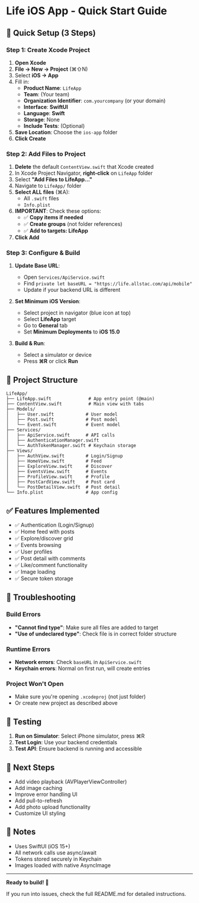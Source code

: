 # Life iOS App - Quick Start Guide

## 🚀 Quick Setup (3 Steps)

### Step 1: Create Xcode Project

1. **Open Xcode**
2. **File → New → Project** (⌘⇧N)
3. Select **iOS → App**
4. Fill in:
   - **Product Name**: `LifeApp`
   - **Team**: (Your team)
   - **Organization Identifier**: `com.yourcompany` (or your domain)
   - **Interface**: **SwiftUI**
   - **Language**: **Swift**
   - **Storage**: None
   - **Include Tests**: (Optional)
5. **Save Location**: Choose the `ios-app` folder
6. **Click Create**

### Step 2: Add Files to Project

1. **Delete** the default `ContentView.swift` that Xcode created
2. In Xcode Project Navigator, **right-click** on `LifeApp` folder
3. Select **"Add Files to LifeApp..."**
4. Navigate to `LifeApp/` folder
5. **Select ALL files** (⌘A):
   - All `.swift` files
   - `Info.plist`
6. **IMPORTANT**: Check these options:
   - ✅ **Copy items if needed**
   - ✅ **Create groups** (not folder references)
   - ✅ **Add to targets: LifeApp**
7. **Click Add**

### Step 3: Configure & Build

1. **Update Base URL**:
   - Open `Services/ApiService.swift`
   - Find `private let baseURL = "https://life.allstac.com/api/mobile"`
   - Update if your backend URL is different

2. **Set Minimum iOS Version**:
   - Select project in navigator (blue icon at top)
   - Select **LifeApp** target
   - Go to **General** tab
   - Set **Minimum Deployments** to **iOS 15.0**

3. **Build & Run**:
   - Select a simulator or device
   - Press **⌘R** or click **Run**

## 📁 Project Structure

```
LifeApp/
├── LifeApp.swift              # App entry point (@main)
├── ContentView.swift          # Main view with tabs
├── Models/
│   ├── User.swift            # User model
│   ├── Post.swift            # Post model  
│   └── Event.swift           # Event model
├── Services/
│   ├── ApiService.swift      # API calls
│   ├── AuthenticationManager.swift
│   └── AuthTokenManager.swift # Keychain storage
├── Views/
│   ├── AuthView.swift        # Login/Signup
│   ├── HomeView.swift        # Feed
│   ├── ExploreView.swift     # Discover
│   ├── EventsView.swift      # Events
│   ├── ProfileView.swift     # Profile
│   ├── PostCardView.swift    # Post card
│   └── PostDetailView.swift  # Post detail
└── Info.plist                # App config
```

## ✅ Features Implemented

- ✅ Authentication (Login/Signup)
- ✅ Home feed with posts
- ✅ Explore/discover grid
- ✅ Events browsing
- ✅ User profiles
- ✅ Post detail with comments
- ✅ Like/comment functionality
- ✅ Image loading
- ✅ Secure token storage

## 🔧 Troubleshooting

### Build Errors
- **"Cannot find type"**: Make sure all files are added to target
- **"Use of undeclared type"**: Check file is in correct folder structure

### Runtime Errors
- **Network errors**: Check `baseURL` in `ApiService.swift`
- **Keychain errors**: Normal on first run, will create entries

### Project Won't Open
- Make sure you're opening `.xcodeproj` (not just folder)
- Or create new project as described above

## 📱 Testing

1. **Run on Simulator**: Select iPhone simulator, press ⌘R
2. **Test Login**: Use your backend credentials
3. **Test API**: Ensure backend is running and accessible

## 🎨 Next Steps

- Add video playback (AVPlayerViewController)
- Add image caching
- Improve error handling UI
- Add pull-to-refresh
- Add photo upload functionality
- Customize UI styling

## 📝 Notes

- Uses SwiftUI (iOS 15+)
- All network calls use async/await
- Tokens stored securely in Keychain
- Images loaded with native AsyncImage

---

**Ready to build!** 🎉

If you run into issues, check the full README.md for detailed instructions.


